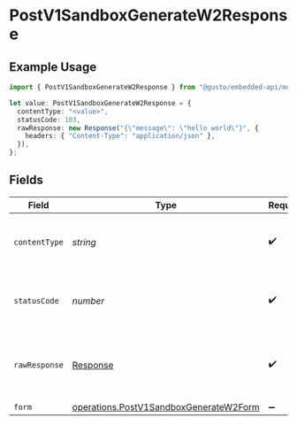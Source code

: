 # PostV1SandboxGenerateW2Response

## Example Usage

```typescript
import { PostV1SandboxGenerateW2Response } from "@gusto/embedded-api/models/operations/postv1sandboxgeneratew2.js";

let value: PostV1SandboxGenerateW2Response = {
  contentType: "<value>",
  statusCode: 103,
  rawResponse: new Response("{\"message\": \"hello world\"}", {
    headers: { "Content-Type": "application/json" },
  }),
};
```

## Fields

| Field                                                                                            | Type                                                                                             | Required                                                                                         | Description                                                                                      |
| ------------------------------------------------------------------------------------------------ | ------------------------------------------------------------------------------------------------ | ------------------------------------------------------------------------------------------------ | ------------------------------------------------------------------------------------------------ |
| `contentType`                                                                                    | *string*                                                                                         | :heavy_check_mark:                                                                               | HTTP response content type for this operation                                                    |
| `statusCode`                                                                                     | *number*                                                                                         | :heavy_check_mark:                                                                               | HTTP response status code for this operation                                                     |
| `rawResponse`                                                                                    | [Response](https://developer.mozilla.org/en-US/docs/Web/API/Response)                            | :heavy_check_mark:                                                                               | Raw HTTP response; suitable for custom response parsing                                          |
| `form`                                                                                           | [operations.PostV1SandboxGenerateW2Form](../../models/operations/postv1sandboxgeneratew2form.md) | :heavy_minus_sign:                                                                               | OK                                                                                               |